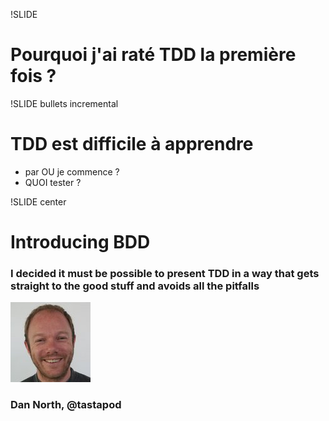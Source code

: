 !SLIDE

# Pourquoi j'ai raté TDD la première fois ? #

!SLIDE bullets incremental

# TDD est difficile à apprendre #
* par OU je commence ?
* QUOI tester ?

!SLIDE center

# Introducing BDD
### I decided it must be possible to present TDD in a way that gets straight to the good stuff and avoids all the pitfalls ###
![north-twitter](north-twitter.jpg)
### Dan North, @tastapod ###